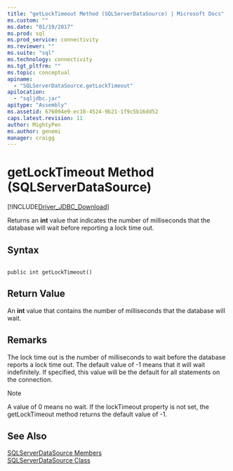 ```yaml
---
title: "getLockTimeout Method (SQLServerDataSource) | Microsoft Docs"
ms.custom: ""
ms.date: "01/19/2017"
ms.prod: sql
ms.prod_service: connectivity
ms.reviewer: ""
ms.suite: "sql"
ms.technology: connectivity
ms.tgt_pltfrm: ""
ms.topic: conceptual
apiname: 
  - "SQLServerDataSource.getLockTimeout"
apilocation: 
  - "sqljdbc.jar"
apitype: "Assembly"
ms.assetid: 676094e9-ec18-4524-9b21-1f9c5b16dd52
caps.latest.revision: 11
author: MightyPen
ms.author: genemi
manager: craigg
---
```

# getLockTimeout Method (SQLServerDataSource)
[!INCLUDE[Driver_JDBC_Download](../../../includes/driver_jdbc_download.md)]

  Returns an **int** value that indicates the number of milliseconds that the database will wait before reporting a lock time out.  
  
## Syntax  
  
```  
  
public int getLockTimeout()  
```  
  
## Return Value  
 An **int** value that contains the number of milliseconds that the database will wait.  
  
## Remarks  
 The lock time out is the number of milliseconds to wait before the database reports a lock time out. The default value of -1 means that it will wait indefinitely. If specified, this value will be the default for all statements on the connection.  
  
> [!NOTE]  
>  A value of 0 means no wait. If the lockTimeout property is not set, the getLockTimeout method returns the default value of -1.  
  
## See Also  
 [SQLServerDataSource Members](../../../connect/jdbc/reference/sqlserverdatasource-members.md)   
 [SQLServerDataSource Class](../../../connect/jdbc/reference/sqlserverdatasource-class.md)  
  
  
